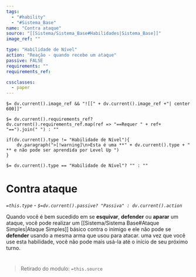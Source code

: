 ```yaml
---
tags:
  - "#hability"
  - "#Sistema_Base"
name: "Contra ataque"
source: "[[Sistema/Sistema_Base#Habilidades|Sistema_Base]]"
image_ref: ""

type: "Habilidade de Nível"
action: "Reação - quando recebe um ataque"
passive: FALSE
requirements: ""
requirements_ref:  

cssclasses:
  - paper
---
```

`$= dv.current().image_ref && "![[" + dv.current().image_ref +"| center 600]]"`


`$= dv.current().requirements_ref? dv.current().requirements_ref.map(ref => "==Requer " + ref+ "==").join(" ") : ""`

```dataviewjs
if(dv.current().type != "Habilidade de Nível"){
	dv.paragraph(">[!warning]\n>Esta é uma **" + dv.current().type + " ** e não pode ser aprendida por Level Up ")
}
```


`$= dv.current().type == "Habilidade de Nível"? "" : ""`
# Contra ataque
*`=this.type` - `$=dv.current().passive? "Passiva" : dv.current().action`*

Quando você é bem sucedido em se **esquivar**, **defender** ou **aparar** um ataque, você pode realizar um [[Sistema/Sistema Base#Ataque Simples|Ataque Simples]] básico contra o inimigo e ele não pode se **defender** usando a mesma arma que usou para atacar. uma vez que você use esta habilidade, você não pode mais usá-la até o início de seu próximo turno.


#
> Retirado do modulo: `=this.source`